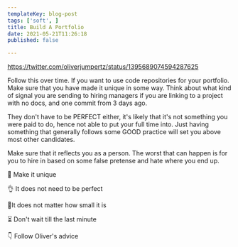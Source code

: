 ```yaml
---
templateKey: blog-post
tags: ['soft', ]
title: Build A Portfolio
date: 2021-05-21T11:26:18
published: false

---
```



https://twitter.com/oliverjumpertz/status/1395689074594287625

Follow this over time.  If you want to use code repositories for your portfolio.
Make sure that you have made it unique in some way.  Think about what kind of
signal you are sending to hiring managers if you are linking to a project with
no docs, and one commit from 3 days ago.

They don't have to be PERFECT either, it's likely that it's not something you
were paid to do, hence not able to put your full time into. Just having
something that generally follows some GOOD practice will set you above most
other candidates.

Make sure that it reflects you as a person.  The worst that can happen is for
you to hire in based on some false pretense and hate where you end up.



🎨 Make it unique

👌 It does not need to be perfect

🤏It does not matter how small it is

⏳ Don't wait till the last minute

👇 Follow Oliver's advice
